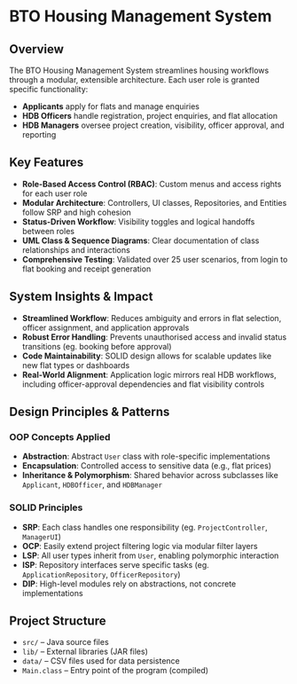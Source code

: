 # BTO Housing Management System

## Overview
The BTO Housing Management System streamlines housing workflows through a modular, extensible architecture. Each user role is granted specific functionality:
- **Applicants** apply for flats and manage enquiries
- **HDB Officers** handle registration, project enquiries, and flat allocation
- **HDB Managers** oversee project creation, visibility, officer approval, and reporting

## Key Features
- **Role-Based Access Control (RBAC)**: Custom menus and access rights for each user role
- **Modular Architecture**: Controllers, UI classes, Repositories, and Entities follow SRP and high cohesion
- **Status-Driven Workflow**: Visibility toggles and logical handoffs between roles
- **UML Class & Sequence Diagrams**: Clear documentation of class relationships and interactions
- **Comprehensive Testing**: Validated over 25 user scenarios, from login to flat booking and receipt generation

## System Insights & Impact
- **Streamlined Workflow**: Reduces ambiguity and errors in flat selection, officer assignment, and application approvals
- **Robust Error Handling**: Prevents unauthorised access and invalid status transitions (eg. booking before approval)
- **Code Maintainability**: SOLID design allows for scalable updates like new flat types or dashboards
- **Real-World Alignment**: Application logic mirrors real HDB workflows, including officer-approval dependencies and flat visibility controls

## Design Principles & Patterns
### OOP Concepts Applied
- **Abstraction**: Abstract `User` class with role-specific implementations
- **Encapsulation**: Controlled access to sensitive data (e.g., flat prices)
- **Inheritance & Polymorphism**: Shared behavior across subclasses like `Applicant`, `HDBOfficer`, and `HDBManager`

### SOLID Principles
- **SRP**: Each class handles one responsibility (eg. `ProjectController`, `ManagerUI`)
- **OCP**: Easily extend project filtering logic via modular filter layers
- **LSP**: All user types inherit from `User`, enabling polymorphic interaction
- **ISP**: Repository interfaces serve specific tasks (eg. `ApplicationRepository`, `OfficerRepository`)
- **DIP**: High-level modules rely on abstractions, not concrete implementations

## Project Structure
- `src/` – Java source files
- `lib/` – External libraries (JAR files)
- `data/` – CSV files used for data persistence
- `Main.class` – Entry point of the program (compiled)
